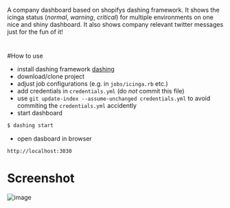 A company dashboard based on shopifys dashing framework. It shows the icinga status (*normal*, *warning*, *critical*) for multiple environments on one nice and shiny dashboard. It also shows company relevant twitter messages just for the fun of it!

#

#How to use

* install dashing framework [dashing](http://shopify.github.io/dashing/)
* download/clone project
* adjust job configurations (e.g. in `jobs/icinga.rb` etc.)
* add credentials in `credentials.yml` (do *not* commit this file)
* use `git update-index --assume-unchanged credentials.yml` to avoid commiting the `credentials.yml` accidently
* start dashboard
 
```bash
$ dashing start
```
* open dasboard in browser

```
http://localhost:3030
```

Screenshot
==========

![image](https://raw.github.com/svenmueller/dashboard/master/assets/images/dashboard.png)
